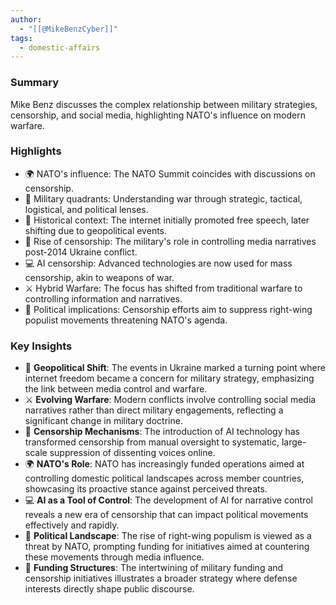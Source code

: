 ```yaml
---
author:
  - "[[@MikeBenzCyber]]"
tags:
  - domestic-affairs
---
```




### Summary
Mike Benz discusses the complex relationship between military strategies, censorship, and social media, highlighting NATO's influence on modern warfare.

### Highlights
- 🌍 NATO's influence: The NATO Summit coincides with discussions on censorship.  
- 🚀 Military quadrants: Understanding war through strategic, tactical, logistical, and political lenses.  
- 📅 Historical context: The internet initially promoted free speech, later shifting due to geopolitical events.  
- 🛑 Rise of censorship: The military's role in controlling media narratives post-2014 Ukraine conflict.  
- 💻 AI censorship: Advanced technologies are now used for mass censorship, akin to weapons of war.  
- ⚔️ Hybrid Warfare: The focus has shifted from traditional warfare to controlling information and narratives.  
- 👥 Political implications: Censorship efforts aim to suppress right-wing populist movements threatening NATO's agenda.  

### Key Insights
- 📅 **Geopolitical Shift**: The events in Ukraine marked a turning point where internet freedom became a concern for military strategy, emphasizing the link between media control and warfare.  
- ⚔️ **Evolving Warfare**: Modern conflicts involve controlling social media narratives rather than direct military engagements, reflecting a significant change in military doctrine.  
- 🛑 **Censorship Mechanisms**: The introduction of AI technology has transformed censorship from manual oversight to systematic, large-scale suppression of dissenting voices online.  
- 🌍 **NATO's Role**: NATO has increasingly funded operations aimed at controlling domestic political landscapes across member countries, showcasing its proactive stance against perceived threats.  
- 💻 **AI as a Tool of Control**: The development of AI for narrative control reveals a new era of censorship that can impact political movements effectively and rapidly.  
- 👥 **Political Landscape**: The rise of right-wing populism is viewed as a threat by NATO, prompting funding for initiatives aimed at countering these movements through media influence.  
- 🚀 **Funding Structures**: The intertwining of military funding and censorship initiatives illustrates a broader strategy where defense interests directly shape public discourse.  
